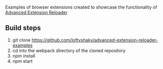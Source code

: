 Examples of browser extensions created to showcase the functionality of [Advanced Extension Reloader](https://bit.ly/advanced-extension-reloader-github)

## Build steps

1. git clone https://github.com/loftyshaky/advanced-extension-reloader-examples
2. cd into the webpack directory of the cloned repository
3. npm install
4. npm start
